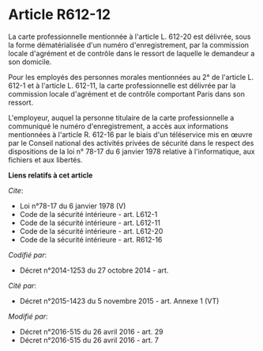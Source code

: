# Article R612-12

La carte professionnelle mentionnée à l'article L. 612-20 est délivrée, sous la forme dématérialisée d'un numéro
d'enregistrement, par la commission locale d'agrément et de contrôle dans le ressort de laquelle le demandeur a son
domicile. 

Pour les employés des personnes morales mentionnées au 2° de l'article L. 612-1 et à l'article L. 612-11, la carte
professionnelle est délivrée par la commission locale d'agrément et de contrôle comportant Paris dans son ressort. 

L'employeur, auquel la personne titulaire de la carte professionnelle a communiqué le numéro d'enregistrement, a accès aux
informations mentionnées à l'article R. 612-16 par le biais d'un téléservice mis en œuvre par le Conseil national des
activités privées de sécurité dans le respect des dispositions de la loi n° 78-17 du 6 janvier 1978 relative à
l'informatique, aux fichiers et aux libertés.

**Liens relatifs à cet article**

_Cite_:

  - Loi n°78-17 du 6 janvier 1978 (V)
  - Code de la sécurité intérieure - art. L612-1
  - Code de la sécurité intérieure - art. L612-11
  - Code de la sécurité intérieure - art. L612-20
  - Code de la sécurité intérieure - art. R612-16

_Codifié par_:

  - Décret n°2014-1253 du 27 octobre 2014 - art.

_Cité par_:

  - Décret n°2015-1423 du 5 novembre 2015 - art. Annexe 1 (VT)

_Modifié par_:

  - Décret n°2016-515 du 26 avril 2016 - art. 29
  - Décret n°2016-515 du 26 avril 2016 - art. 7
